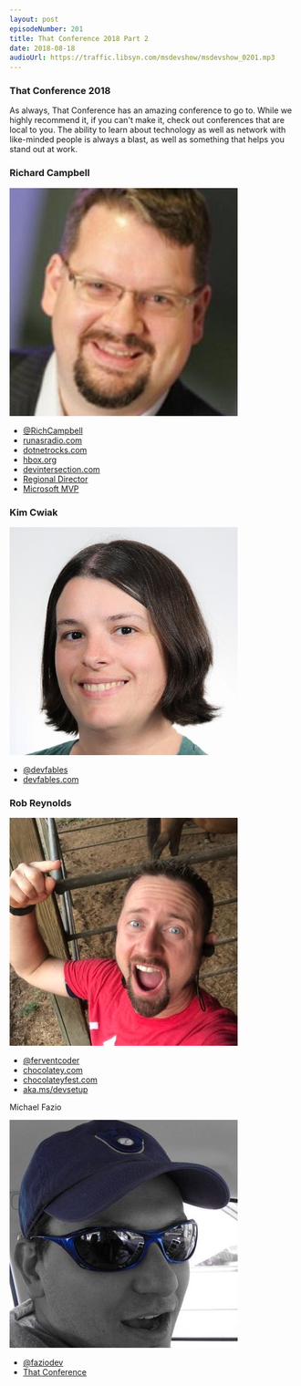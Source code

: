 ```yaml
---
layout: post
episodeNumber: 201
title: That Conference 2018 Part 2
date: 2018-08-18
audioUrl: https://traffic.libsyn.com/msdevshow/msdevshow_0201.mp3
--- 
```


### That Conference 2018

As always, That Conference has an amazing conference to go to. While we highly recommend it, if you can't make it, check out conferences that are local to you. The ability to learn about technology as well as network with like-minded people is always a blast, as well as something that helps you stand out at work.

### Richard Campbell

![Richard Campbell headshot](rich.jpeg)

 - [@RichCampbell](https://twitter.com/RichCampbell)
 - [runasradio.com](http://www.runasradio.com/)
 - [dotnetrocks.com](http://www.dotnetrocks.com/)
 - [hbox.org](http://www.htbox.org/)
 - [devintersection.com](http://www.devintersection.com/)
 - [Regional Director](https://rd.microsoft.com/en-us/richard-campbell)
 - [Microsoft MVP](https://www.mvp.microsoft.com/en-us/PublicProfile/10953?fullName=Richard%20%20Campbell)

### Kim Cwiak

![Kim Cwiak headshot](kim.jpg)

 - [@devfables](https://twitter.com/devfables)
 - [devfables.com](http://devfables.com/)

### Rob Reynolds

![Rob Reynolds headshot](rob.jpg)

 - [@ferventcoder](https://twitter.com/ferventcoder)
 - [chocolatey.com](http://chocolatey.com/)
 - [chocolateyfest.com ](https://chocolateyfest.com/)
 - [aka.ms/devsetup](http://aka.ms/devsetup)

Michael Fazio

![Michael Fazio headshot](fazio.jpeg)

 - [@faziodev](https://twitter.com/faziodev)  
 - [That Conference ](https://www.thatconference.com/speakers/speaker/MFazio23)